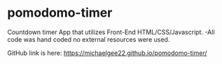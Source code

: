 # pomodomo-timer
Countdown timer App that utilizes Front-End HTML/CSS/Javascript.
  -All code was hand coded no external resources were used.

GitHub link is here: https://michaelgee22.github.io/pomodomo-timer/

